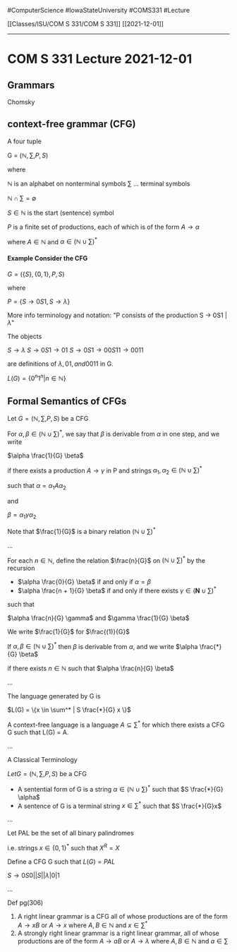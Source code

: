 #ComputerScience  #IowaStateUniversity  #COMS331 
#Lecture

[[Classes/ISU/COM S 331/COM S 331]] [[2021-12-01]]

---

# COM S 331 Lecture 2021-12-01


## Grammars 

Chomsky 

## context-free grammar (CFG) 

A four tuple 

G = ($\mathbb{N}, \sum , P, S$)

where

$\mathbb{N}$ is an alphabet on nonterminal symbols 
$\sum$ ... terminal symbols 

$\mathbb{N} \cap \sum = \emptyset$

$S \in \mathbb{N}$ is the start (sentence) symbol

$P$ is a finite set of productions, each of which is of the form $A \rightarrow \alpha$

where $A \in \mathbb{N}$ and $\alpha \in (\mathbb{N} \cup \sum)^*$


#### Example Consider the CFG

$G = (\{S\}, \{0,1\}, P, S)$

where 

$P = \{S \rightarrow 0S1, S \rightarrow \lambda\}$

More info terminology and notation: "P consists of the production S $\rightarrow$ 0S1 | $\lambda$"

The objects 

$S \rightarrow \lambda$
$S \rightarrow 0S1 \rightarrow 01$
$S \rightarrow 0S1 \rightarrow 00S11 \rightarrow 0011$

are definitions of $\lambda, 01, and  0011$ in G.

$L(G) = \{0^n 1^n | n \in \mathbb{N}\}$

## Formal Semantics of CFGs 

Let $G = (\mathbb{N}, \sum, P, S)$ be a CFG 

For $\alpha, \beta \in (\mathbb{N} \cup \sum)^*$, we say that $\beta$ is derivable from $\alpha$ in one step, and we write 

$\alpha \frac{1}{G} \beta$

if there exists a production $A \rightarrow \gamma$ in P and strings $\alpha_1, \alpha_2 \in (\mathbb{N} \cup \sum)^*$ 

such that $\alpha = \alpha_1 A \alpha_2$

and 

$\beta = \alpha_1 \gamma \alpha_2$

Note that $\frac{1}{G}$ is a binary relation $(\mathbb{N} \cup \sum)^*$

...

For each $n \in \mathbb{N}$, define the relation $\frac{n}{G}$ on $(\mathbb{N} \cup \sum)^*$ by the recursion 

- $\alpha \frac{0}{G} \beta$ if and only if $\alpha = \beta$
- $\alpha \frac{n + 1}{G} \beta$ if and only if there exists $\gamma \in (\mathbf{N} \cup \sum)^*$

such that 

$\alpha \frac{n}{G} \gamma$ and $\gamma \frac{1}{G} \beta$

We write $\frac{1}{G}$ for $\frac{(1)}{G}$

If $\alpha, \beta \in (\mathbb{N} \cup \sum)^*$ then $\beta$ is derivable from $\alpha$, and we write $\alpha \frac{*}{G} \beta$

if there exists $n \in \mathbb{N}$ such that $\alpha \frac{n}{G} \beta$


...

The language generated by G is 

$L(G) = \{x \in \sum^* | S \frac{*}{G} x \}$

A context-free language is a language $A \subseteq \sum^*$ for which there exists a CFG G such that L(G) = A.

...


A Classical Terminology 

$Let G = (\mathbb{N}, \sum, P, S)$ be a CFG 

- A sentential form of G is a string $\alpha \in (\mathbb{N} \cup \sum)^*$ such that $S \frac{*}{G} \alpha$
- A sentence of G is a terminal string $x \in \sum^*$ such that $S \frac{*}{G}x$

... 

Let PAL be the set of all binary palindromes 

i.e. strings $x \in \{0,1\}^*$ such that $X^R = X$

Define a CFG G such that $L(G) = PAL$

$S \rightarrow 0S0 | |S| | \lambda | 0 | 1$

...


Def 
pg(306)
1. A right linear grammar is a CFG all of whose productions are of the form $A \rightarrow x B$ or $A \rightarrow x$ where $A, B \in \mathbb{N}$ and $x \in \sum^*$
2. A strongly right linear grammar is a right linear grammar, all of whose productions are of the form $A \rightarrow aB$ or $A \rightarrow \lambda$ where $A, B \in \mathbb{N}$ and $a \in \sum$